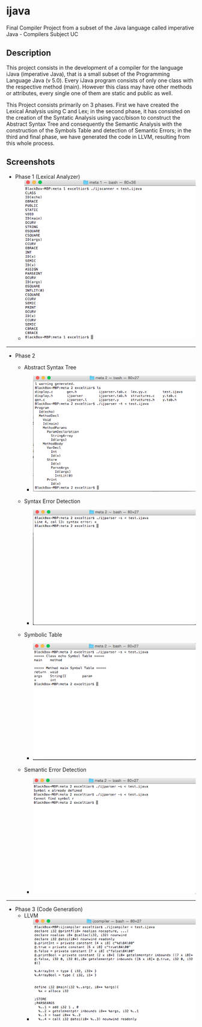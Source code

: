 # ijava
Final Compiler Project from a subset of the Java language called imperative Java - Compilers Subject UC

Description
----------------
This project consists in the development of a compiler for the language iJava (imperative Java), that is a small subset of the Programming Language Java (v 5.0). Every iJava program consists of only one class with the respective method (main). However this class may have other methods or attributes, every single one of them are static and public as well.

This Project consists primarily on 3 phases. First we have created the Lexical Analysis using C and Lex; in the second phase, it has consisted on the creation of the Syntatic Analysis using yacc/bison to construct the Abstract Syntax Tree and consequently the Semantic Analysis with the construction of the Symbols Table and detection of Semantic Errors; in the third and final phase, we have generated the code in LLVM, resulting from this whole process.


Screenshots
----------------

- Phase 1 (Lexical Analyzer)
  - <img src="https://github.com/cyberaa/ijava/blob/master/Screenshots/lexer.png" width="500px">
 
-------------
 - Phase 2
    - Abstract Syntax Tree
       - <img src="https://github.com/cyberaa/ijava/blob/master/Screenshots/yacc%20-%20AST.png" width="500px">
 
    - Syntax Error Detection 
       - <img src="https://github.com/cyberaa/ijava/blob/master/Screenshots/Syntax%20Errors.png" width="500px">
    
    - Symbolic Table
       - <img src="https://github.com/cyberaa/ijava/blob/master/Screenshots/symbolic%20table.png" width="500px">
    
    - Semantic Error Detection
       - <img src="https://github.com/cyberaa/ijava/blob/master/Screenshots/Semantic%20Error.png" width="500px">

--------------
  - Phase 3 (Code Generation)
      - LLVM
          - <img src="https://github.com/cyberaa/ijava/blob/master/Screenshots/generation%20of%20LLVM%20code.png" width="500px">
